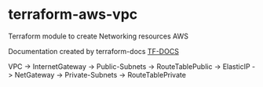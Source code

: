# terraform-aws-vpc

Terraform module to create Networking resources AWS

Documentation created by terraform-docs [TF-DOCS](TF-DOCS.md)

VPC -> InternetGateway -> Public-Subnets -> RouteTablePublic -> ElasticIP -> NetGateway -> Private-Subnets -> RouteTablePrivate